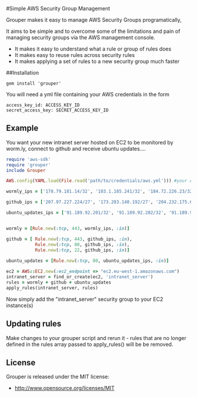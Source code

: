 #Simple AWS Security Group Management

Grouper makes it easy to manage AWS Security Groups programatically, 

It aims to be simple and to overcome some of the limitations and pain of managing security groups via the AWS management console.
* It makes it easy to understand what a rule or group of rules does
* It makes easy to reuse rules across security rules
* It makes applying a set of rules to a new security group much faster


##Installation

```
gem install 'grouper'
```

You will need a yml file containing your AWS credentials in the form

```
access_key_id: ACCESS_KEY_ID
secret_access_key: SECRET_ACCESS_KEY_ID
```


## Example

You want your new intranet server hosted on EC2 to be monitored by worm.ly, connect to github and receive ubuntu updates....


```ruby
require 'aws-sdk'
require 'grouper'
include Grouper 

AWS.config(YAML.load(File.read('path/to/credentials/aws.yml'))) #your AWS credentials

wormly_ips = ['178.79.181.14/32', '103.1.185.241/32', '184.72.226.23/32', '66.246.75.38/32', '74.82.3.54/32', '74.207.230.51/32', '69.164.195.159/32', '184.73.218.144/32']

github_ips = ['207.97.227.224/27', '173.203.140.192/27', '204.232.175.64/27', '72.4.117.96/27']

ubuntu_updates_ips = ['91.189.92.201/32', '91.189.92.202/32', '91.189.92.156/32', '91.189.92.190/32', '91.189.92.200/32', '91.189.92.177/32', '91.189.95.83/32', '91.189.91.13/32', '178.236.0.0/16']


wormly = [Rule.new(:tcp, 443, wormly_ips, :in)]

github = [ Rule.new(:tcp, 443, github_ips, :in),
           Rule.new(:tcp, 80, github_ips, :in),
           Rule.new(:tcp, 22, github_ips, :in)]
           
ubuntu_updates = [Rule.new(:tcp, 80, ubuntu_updates_ips, :in)]

ec2 = AWS::EC2.new(:ec2_endpoint => "ec2.eu-west-1.amazonaws.com")
intranet_server = find_or_create(ec2, 'intranet_server')
rules = wormly + github + ubuntu_updates
apply_rules(intranet_server, rules)

```

Now simply add the "intranet_server" security group to your EC2 instance(s)


## Updating rules

Make changes to your grouper script and rerun it - rules that are no longer defined in the rules array passed to apply_rules() will be be removed.

## License

Grouper is released under the MIT license:

* http://www.opensource.org/licenses/MIT
